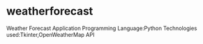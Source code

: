 # weatherforecast
Weather Forecast Application
Programming Language:Python
Technologies used:Tkinter,OpenWeatherMap API

